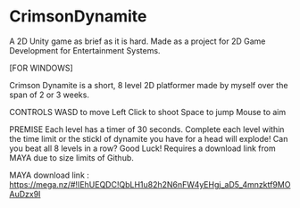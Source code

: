 # CrimsonDynamite
A 2D Unity game as brief as it is hard.
Made as a project for 2D Game Development for Entertainment Systems.

[FOR WINDOWS]

Crimson Dynamite is a short, 8 level 2D platformer made by myself over the span of 2 or 3 weeks. 

CONTROLS
WASD to move
Left Click to shoot
Space to jump
Mouse to aim

PREMISE
Each level has a timer of 30 seconds. Complete each level within the time limit or the stickl of dynamite you have for a head will explode!
Can you beat all 8 levels in a row? Good Luck!
Requires a download link from MAYA due to size limits of Github.

MAYA download link : https://mega.nz/#!IEhUEQDC!QbLH1u82h2N6nFW4yEHgj_aD5_4mnzktf9MOAuDzx9I
